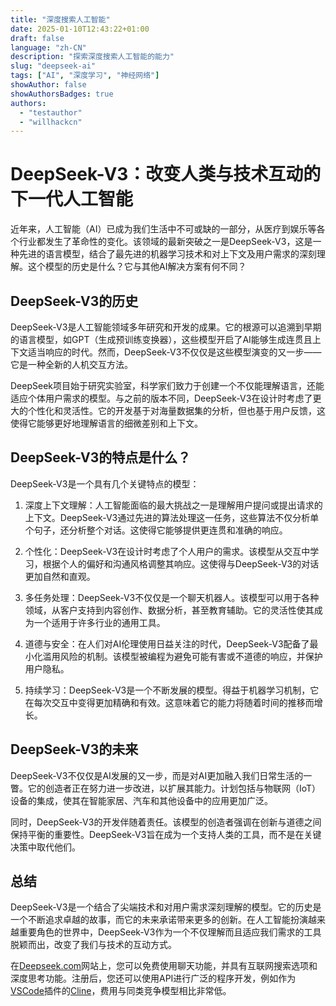 ```yaml
---
title: "深度搜索人工智能"  
date: 2025-01-10T12:43:22+01:00
draft: false
language: "zh-CN"
description: "探索深度搜索人工智能的能力"
slug: "deepseek-ai" 
tags: ["AI", "深度学习", "神经网络"]
showAuthor: false
showAuthorsBadges: true
authors:
  - "testauthor"
  - "willhackcn"
---
```


# DeepSeek-V3：改变人类与技术互动的下一代人工智能

近年来，人工智能（AI）已成为我们生活中不可或缺的一部分，从医疗到娱乐等各个行业都发生了革命性的变化。该领域的最新突破之一是DeepSeek-V3，这是一种先进的语言模型，结合了最先进的机器学习技术和对上下文及用户需求的深刻理解。这个模型的历史是什么？它与其他AI解决方案有何不同？

## DeepSeek-V3的历史

DeepSeek-V3是人工智能领域多年研究和开发的成果。它的根源可以追溯到早期的语言模型，如GPT（生成预训练变换器），这些模型开启了AI能够生成连贯且上下文适当响应的时代。然而，DeepSeek-V3不仅仅是这些模型演变的又一步——它是一种全新的人机交互方法。

DeepSeek项目始于研究实验室，科学家们致力于创建一个不仅能理解语言，还能适应个体用户需求的模型。与之前的版本不同，DeepSeek-V3在设计时考虑了更大的个性化和灵活性。它的开发基于对海量数据集的分析，但也基于用户反馈，这使得它能够更好地理解语言的细微差别和上下文。

## DeepSeek-V3的特点是什么？

DeepSeek-V3是一个具有几个关键特点的模型：

1. 深度上下文理解：人工智能面临的最大挑战之一是理解用户提问或提出请求的上下文。DeepSeek-V3通过先进的算法处理这一任务，这些算法不仅分析单个句子，还分析整个对话。这使得它能够提供更连贯和准确的响应。

2. 个性化：DeepSeek-V3在设计时考虑了个人用户的需求。该模型从交互中学习，根据个人的偏好和沟通风格调整其响应。这使得与DeepSeek-V3的对话更加自然和直观。

3. 多任务处理：DeepSeek-V3不仅仅是一个聊天机器人。该模型可以用于各种领域，从客户支持到内容创作、数据分析，甚至教育辅助。它的灵活性使其成为一个适用于许多行业的通用工具。

4. 道德与安全：在人们对AI伦理使用日益关注的时代，DeepSeek-V3配备了最小化滥用风险的机制。该模型被编程为避免可能有害或不道德的响应，并保护用户隐私。

5. 持续学习：DeepSeek-V3是一个不断发展的模型。得益于机器学习机制，它在每次交互中变得更加精确和有效。这意味着它的能力将随着时间的推移而增长。

## DeepSeek-V3的未来

DeepSeek-V3不仅仅是AI发展的又一步，而是对AI更加融入我们日常生活的一瞥。它的创造者正在努力进一步改进，以扩展其能力。计划包括与物联网（IoT）设备的集成，使其在智能家居、汽车和其他设备中的应用更加广泛。

同时，DeepSeek-V3的开发伴随着责任。该模型的创造者强调在创新与道德之间保持平衡的重要性。DeepSeek-V3旨在成为一个支持人类的工具，而不是在关键决策中取代他们。

## 总结
DeepSeek-V3是一个结合了尖端技术和对用户需求深刻理解的模型。它的历史是一个不断追求卓越的故事，而它的未来承诺带来更多的创新。在人工智能扮演越来越重要角色的世界中，DeepSeek-V3作为一个不仅理解而且适应我们需求的工具脱颖而出，改变了我们与技术的互动方式。

在[Deepseek.com](https://deepseek.com)网站上，您可以免费使用聊天功能，并具有互联网搜索选项和深度思考功能。注册后，您还可以使用API进行广泛的程序开发，例如作为[VSCode](https://code.visualstudio.com/)插件的[Cline](https://github.com/nunocoracao/cline)，费用与同类竞争模型相比非常低。

